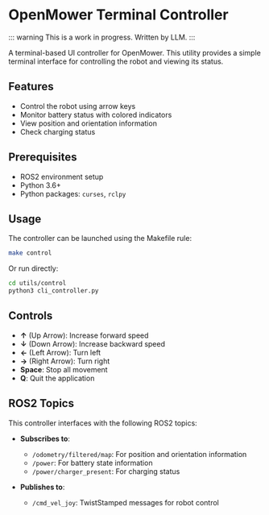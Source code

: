 # OpenMower Terminal Controller

::: warning
This is a work in progress. Written by LLM.
:::

A terminal-based UI controller for OpenMower. This utility provides a simple terminal interface for controlling the robot and viewing its status.

## Features

- Control the robot using arrow keys
- Monitor battery status with colored indicators
- View position and orientation information
- Check charging status

## Prerequisites

- ROS2 environment setup
- Python 3.6+
- Python packages: `curses`, `rclpy`

## Usage

The controller can be launched using the Makefile rule:

```bash
make control
```

Or run directly:

```bash
cd utils/control
python3 cli_controller.py
```

## Controls

- **↑** (Up Arrow): Increase forward speed
- **↓** (Down Arrow): Increase backward speed
- **←** (Left Arrow): Turn left
- **→** (Right Arrow): Turn right
- **Space**: Stop all movement
- **Q**: Quit the application

## ROS2 Topics

This controller interfaces with the following ROS2 topics:

- **Subscribes to**:
  - `/odometry/filtered/map`: For position and orientation information
  - `/power`: For battery state information
  - `/power/charger_present`: For charging status

- **Publishes to**:
  - `/cmd_vel_joy`: TwistStamped messages for robot control